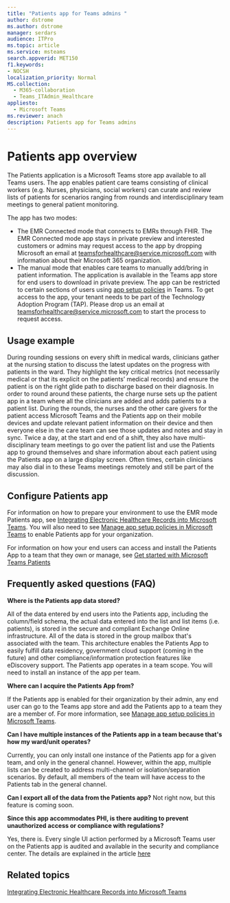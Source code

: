 ```yaml
---
title: "Patients app for Teams admins "
author: dstrome
ms.author: dstrome
manager: serdars
audience: ITPro
ms.topic: article 
ms.service: msteams 
search.appverid: MET150
f1.keywords:
- NOCSH
localization_priority: Normal
MS.collection: 
  - M365-collaboration
  - Teams_ITAdmin_Healthcare
appliesto: 
  - Microsoft Teams
ms.reviewer: anach
description: Patients app for Teams admins
---
```


# Patients app overview

The Patients application is a Microsoft Teams store app available to all Teams users. The app enables patient care teams consisting of clinical workers (e.g. Nurses, physicians, social workers) can curate and review lists of patients for scenarios ranging from rounds and interdisciplinary team meetings to general patient monitoring.

The app has two modes:

- The EMR Connected mode that connects to EMRs through FHIR. The EMR Connected mode app stays in private preview and interested customers or admins may request access to the app by dropping Microsoft an email at [teamsforhealthcare@service.microsoft.com](mailto:teamsforhealthcare@service.microsoft.com) with information about their Microsoft 365 organization.
- The manual mode that enables care teams to manually add/bring in patient information. The application is available in the Teams app store for end users to download in private preview. The app can be restricted to certain sections of users using [app setup policies](../../teams-app-setup-policies.md) in Teams. To get access to the app, your tenant needs to be part of the Technology Adoption Program (TAP). Please drop us an email at [teamsforhealthcare@service.microsoft.com](mailto:teamsforhealthcare@service.microsoft.com) to start the process to request access.

## Usage example

During rounding sessions on every shift in medical wards, clinicians gather at the nursing station to discuss the latest updates on the progress with patients in the ward.  They highlight the key critical metrics (not necessarily medical or that its explicit on the patients’ medical records) and ensure the patient is on the right glide path to discharge based on their diagnosis. In order to round around these patients, the charge nurse sets up the patient app in a team where all the clinicians are added and adds patients to a patient list. During the rounds, the nurses and the other care givers for the patient access Microsoft Teams and the Patients app on their mobile devices and update relevant patient information on their device and then everyone else in the care team can see those updates and notes and stay in sync. Twice a day, at the start and end of a shift, they also have multi-disciplinary team meetings to go over the patient list and use the Patients app to ground themselves and share information about each patient using the Patients app on a large display screen. Often times, certain clinicians may also dial in to these Teams meetings remotely and still be part of the discussion.

## Configure Patients app

For information on how to prepare your environment to use the EMR mode Patients app, see [Integrating Electronic Healthcare Records into Microsoft Teams](patients-app.md). You will also need to see [Manage app setup policies in Microsoft Teams](../../teams-app-setup-policies.md) to enable Patients app for your organization.

For information on how your end users can access and install the Patients App to a team that they own or manage, see [Get started with Microsoft Teams Patients](https://support.office.com/article/get-started-with-microsoft-teams-patients-aa7daebe-706a-4a65-8ce9-b9b79233f393) 

<!-- add link out to client doc, doesn't seem to be available yet, Grant is finalizing -->

## Frequently asked questions (FAQ)

**Where is the Patients app data stored?**

All of the data entered by end users into the Patients app, including the column/field schema, the actual data entered into the list and list items (i.e. patients), is stored in the secure and compliant Exchange Online infrastructure. All of the data is stored in the group mailbox that's associated with the team. This architecture enables the Patients App to easily fulfill data residency, government cloud support (coming in the future) and other compliance/information protection features like eDiscovery support. The Patients app operates in a team scope. You will need to install an instance of the app per team.

<!-- add link to eDiscovery article for the Patients app, Mark Johnson will finalize soon -->

**Where can I acquire the Patients App from?**

If the Patients app is enabled for their organization by their admin, any end user can go to the Teams app store and add the Patients app to a team they are a member of. For more information, see [Manage app setup policies in Microsoft Teams](../../teams-app-setup-policies.md).

**Can I have multiple instances of the Patients app in a team because that's how my ward/unit operates?**

Currently, you can only install one instance of the Patients app for a given team, and only in the general channel. However, within the app, multiple lists can be created to address multi-channel or isolation/separation scenarios. By default, all members of the team will have access to the Patients tab in the general channel. 

**Can I export all of the data from the Patients app?**
Not right now, but this feature is coming soon. 

**Since this app accommodates PHI, is there auditing to prevent unauthorized access or compliance with regulations?**

Yes, there is. Every single UI action performed by a Microsoft Teams user on the Patients app is audited and available in the security and compliance center. The details are explained in the article [here](patients-audit.md)

## Related topics

[Integrating Electronic Healthcare Records into Microsoft Teams](patients-app.md)
